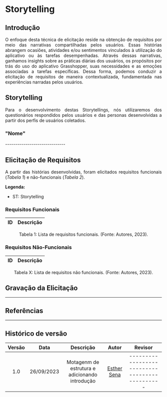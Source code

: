 # Storytelling

## Introdução

<p align="justify">O enfoque desta técnica de elicitação reside na obtenção de requisitos por meio das narrativas compartilhadas pelos usuários. Essas histórias abrangem ocasiões, atividades e/ou sentimentos vinculados à utilização do aplicativo ou às tarefas desempenhadas. Através dessas narrativas, ganhamos insights sobre as práticas diárias dos usuários, os propósitos por trás do uso do aplicativo Grasshopper, suas necessidades e as emoções associadas a tarefas específicas. Dessa forma, podemos conduzir a elicitação de requisitos de maneira contextualizada, fundamentada nas experiências narradas pelos usuários.</p>

## Storytelling
<p align="justify">Para o desenvolvimento destas Storytellings, nós utilizaremos dos questionários respondidos pelos usuários e das personas desenvolvidas a partir dos perfis de usuários coletados.</p>

### "Nome"
<p align="justify"> ------------------------------</p>

## Elicitação de Requisitos
<p align="justify">A partir das histórias desenvolvidas, foram elicitados requisitos funcionais (<i>Tabela 1</i>) e não-funcionais (<i>Tabela 2</i>).</p>

**Legenda:**

* ST: Storytelling

### Requisitos Funcionais

|  ID  |  Descrição  |  
| :--: | :---------: |


<figcaption align="center">Tabela 1: Lista de requisitos funcionais. (Fonte: Autores, 2023).</figcaption>

### Requisitos Não-Funcionais

|  ID  |  Descrição  |  
| :--: | :---------: | 

<figcaption align="center">Tabela X: Lista de requisitos não funcionais. (Fonte: Autores, 2023).</figcaption>

## Gravação da Elicitação
------------

## Referências
--------

## Histórico de versão
| Versão |    Data    |                            Descrição                            |      Autor       |              Revisor              |
| :----: | :--------: | :-------------------------------------------------------------: | :--------------: | :-------------------------------: |
| 1.0 | 26/09/2023 | Motagenm de estrutura e adicionando introdução | [Esther Sena](https://github.com/esmsena) | ---------------------------------------------- |
